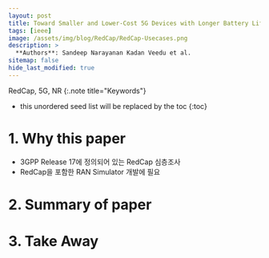 ```yaml
---
layout: post
title: Toward Smaller and Lower-Cost 5G Devices with Longer Battery Life - An Overview of 3GPP Release 17 RedCap 
tags: [ieee]
image: /assets/img/blog/RedCap/RedCap-Usecases.png
description: >
  **Authors**: Sandeep Narayanan Kadan Veedu et al.
sitemap: false
hide_last_modified: true
---
```


RedCap, 5G, NR
{:.note title="Keywords"}


* this unordered seed list will be replaced by the toc
{:toc}


# 1. Why this paper
- 3GPP Release 17에 정의되어 있는 RedCap 심층조사
- RedCap을 포함한 RAN Simulator 개발에 필요

# 2. Summary of paper



# 3. Take Away


